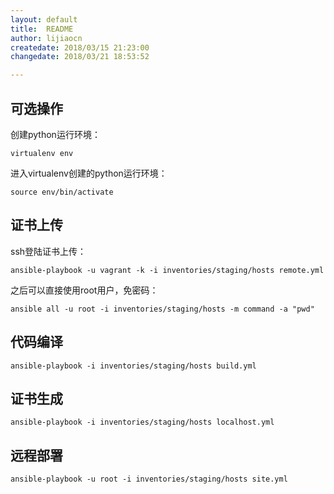 ```yaml
---
layout: default
title:  README
author: lijiaocn
createdate: 2018/03/15 21:23:00
changedate: 2018/03/21 18:53:52

---
```


## 可选操作

创建python运行环境：

	virtualenv env

进入virtualenv创建的python运行环境：

	source env/bin/activate

## 证书上传

ssh登陆证书上传：

	ansible-playbook -u vagrant -k -i inventories/staging/hosts remote.yml

之后可以直接使用root用户，免密码：

	ansible all -u root -i inventories/staging/hosts -m command -a "pwd"

## 代码编译

	ansible-playbook -i inventories/staging/hosts build.yml

## 证书生成

	ansible-playbook -i inventories/staging/hosts localhost.yml

## 远程部署

	ansible-playbook -u root -i inventories/staging/hosts site.yml
